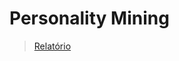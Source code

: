 # Personality Mining

>[Relatório](https://docs.google.com/document/d/1pyrVHQj1MUMa9jyUuR7ui_2PTbVoFC_hypmZnC_LavA/edit#)
